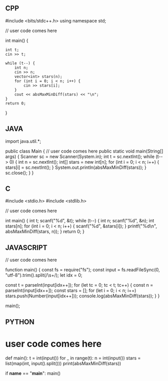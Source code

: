 ## CPP

#include <bits/stdc++.h>
using namespace std;

// user code comes here 

int main() {

    int t;
    cin >> t;

    while (t--) {
        int n;
        cin >> n;
        vector<int> stars(n);
        for (int i = 0; i < n; i++) {
            cin >> stars[i];
        }
        cout << absMaxMinDiff(stars) << "\n";
    }
    return 0;
}


## JAVA

import java.util.*;

public class Main {
    // user code comes here
    public static void main(String[] args) {
        Scanner sc = new Scanner(System.in);
        int t = sc.nextInt();
        while (t-- > 0) {
            int n = sc.nextInt();
            int[] stars = new int[n];
            for (int i = 0; i < n; i++) {
                stars[i] = sc.nextInt();
            }
            System.out.println(absMaxMinDiff(stars));
        }
        sc.close();
    }
}


## C

#include <stdio.h>
#include <stdlib.h>

// user code comes here

int main() {
    int t;
    scanf("%d", &t);
    while (t--) {
        int n;
        scanf("%d", &n);
        int stars[n];
        for (int i = 0; i < n; i++) {
            scanf("%d", &stars[i]);
        }
        printf("%d\n", absMaxMinDiff(stars, n));
    }
    return 0;
}


## JAVASCRIPT

// user code comes here

function main() {
  const fs = require("fs");
  const input = fs.readFileSync(0, "utf-8").trim().split(/\s+/);
  let idx = 0;

  const t = parseInt(input[idx++]);
  for (let tc = 0; tc < t; tc++) {
    const n = parseInt(input[idx++]);
    const stars = [];
    for (let i = 0; i < n; i++) stars.push(Number(input[idx++]));
    console.log(absMaxMinDiff(stars));
  }
}

main();


## PYTHON

# user code comes here

def main():
    t = int(input())
    for _ in range(t):
        n = int(input())
        stars = list(map(int, input().split()))
        print(absMaxMinDiff(stars))

if __name__ == "__main__":
    main()
